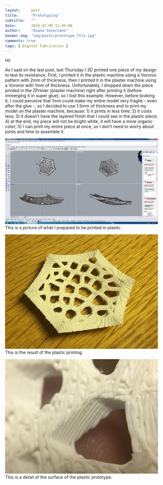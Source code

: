 ```yaml
---
layout:     post
title:      "Prototyping"
subtitle:   ""
date:       2016-07-09 11:45:00
author:     "Duana Severiano"
header-img: "img/posts/prototype_file.jpg"
comments: true
tags: [ Digital Fabrication ]
---
```


Hi!

As I said on the last post, last Thursday I 3D printed one piece of my design to test its resistance. 
First, I printed it in the plastic machine using a Voronoi pattern with 2mm of thickness, then I printed it in the plaster machine using a Voronoi with 1mm of thickness. Unfortunately, I dropped down the piece printed in the ZPrinter (plaster machine) right after printing it (before immerging it in super glue), so I lost this example. However, before broking it, I could perceive that 1mm could make my entire model very fragile – even after the glue -, so I decided to use 1.5mm of thickness and to print my model on the plaster machine, because: 1) it prints in less time; 2) it costs less; 3) it doesn’t have the layered finish that I could see in the plastic piece; 4) at the end, my piece will not be bright white, it will have a more organic color; 5) I can print my entire piece at once, so I don’t need to worry about joints and time to assemble it.

![](/img/posts/prototype_file.jpg)
This is a picture of what I prepared to be printed in plastic.

![](/img/posts/Prototype.JPG)
This is the result of the plastic printing. 

![](/img/posts/Detail.JPG)
This is a detail of the surface of the plastic prototype.
